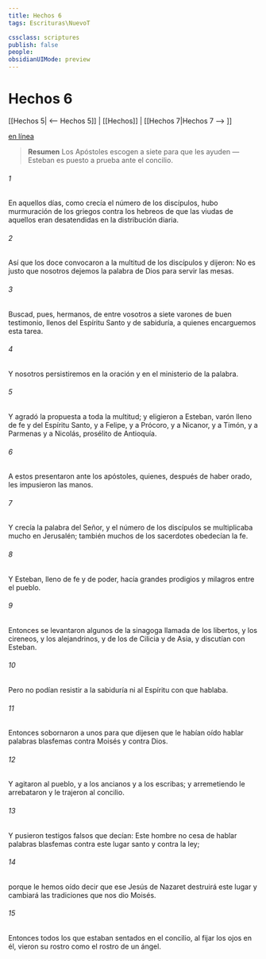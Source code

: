 ```yaml
---
title: Hechos 6
tags: Escrituras\NuevoT

cssclass: scriptures
publish: false
people:
obsidianUIMode: preview
---
```


# Hechos 6
[[Hechos 5| <-- Hechos 5]] | [[Hechos]] | [[Hechos 7|Hechos 7 --> ]]

[en línea](https://churchofjesuschrist.org/study/scriptures/nt/acts/6?lang=spa)

> __Resumen__
Los Apóstoles escogen a siete para que les ayuden — Esteban es puesto a prueba ante el concilio.

###### 1 
En aquellos días, como crecía el número de los discípulos, hubo murmuración de los griegos contra los hebreos de que las viudas de aquellos eran desatendidas en la distribución diaria.

###### 2 
Así que los doce convocaron a la multitud de los discípulos y dijeron: No es justo que nosotros dejemos la palabra de Dios para servir las mesas.

###### 3 
Buscad, pues, hermanos, de entre vosotros a siete varones de buen testimonio, llenos del Espíritu Santo y de sabiduría, a quienes encarguemos esta tarea.

###### 4 
Y nosotros persistiremos en la oración y en el ministerio de la palabra.

###### 5 
Y agradó la propuesta a toda la multitud; y eligieron a Esteban, varón lleno de fe y del Espíritu Santo, y a Felipe, y a Prócoro, y a Nicanor, y a Timón, y a Parmenas y a Nicolás, prosélito de Antioquía.

###### 6 
A estos presentaron ante los apóstoles, quienes, después de haber orado, les impusieron las manos.

###### 7 
Y crecía la palabra del Señor, y el número de los discípulos se multiplicaba mucho en Jerusalén; también muchos de los sacerdotes obedecían la fe.

###### 8 
Y Esteban, lleno de fe y de poder, hacía grandes prodigios y milagros entre el pueblo.

###### 9 
Entonces se levantaron algunos de la sinagoga llamada de los libertos, y los cireneos, y los alejandrinos, y de los de Cilicia y de Asia, y discutían con Esteban.

###### 10 
Pero no podían resistir a la sabiduría ni al Espíritu con que hablaba.

###### 11 
Entonces sobornaron a unos para que dijesen que le habían oído hablar palabras blasfemas contra Moisés y contra Dios.

###### 12 
Y agitaron al pueblo, y a los ancianos y a los escribas; y arremetiendo le arrebataron y le trajeron al concilio.

###### 13 
Y pusieron testigos falsos que decían: Este hombre no cesa de hablar palabras blasfemas contra este lugar santo y contra la ley;

###### 14 
porque le hemos oído decir que ese Jesús de Nazaret destruirá este lugar y cambiará las tradiciones que nos dio Moisés.

###### 15 
Entonces todos los que estaban sentados en el concilio, al fijar los ojos en él, vieron su rostro como el rostro de un ángel.

